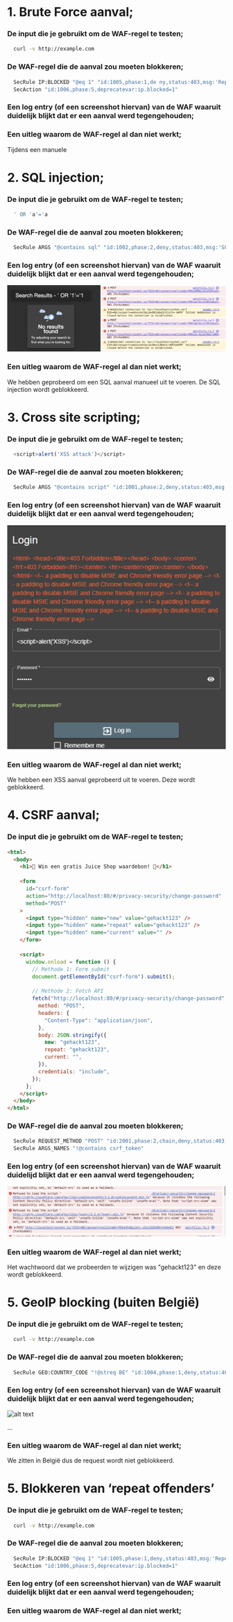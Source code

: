 # 1. Brute Force aanval;
  ### De input die je gebruikt om de WAF-regel te testen;

  ```bash
    curl -v http://example.com
  ```

  ### De WAF-regel die de aanval zou moeten blokkeren;

  ```bash
    SecRule IP:BLOCKED "@eq 1" "id:1005,phase:1,de ny,status:403,msg:'Repeat offender blocked'"
    SecAction "id:1006,phase:5,deprecatevar:ip.blocked=1"
  ```

  ### Een log entry (of een screenshot hiervan) van de WAF waaruit duidelijk blijkt dat er een aanval werd tegengehouden;



  ### Een uitleg waarom de WAF-regel al dan niet werkt;

  Tijdens een manuele

# 2. SQL injection;
  ### De input die je gebruikt om de WAF-regel te testen;

  ```sql
    ' OR 'a'='a
  ```

  ### De WAF-regel die de aanval zou moeten blokkeren;

  ```bash
    SecRule ARGS "@contains sql" "id:1002,phase:2,deny,status:403,msg:'SQL injection blocked'"
  ```

  ### Een log entry (of een screenshot hiervan) van de WAF waaruit duidelijk blijkt dat er een aanval werd tegengehouden;

  ![sql injection blocked](sql_injection_blocked.png)

  ### Een uitleg waarom de WAF-regel al dan niet werkt;

  We hebben geprobeerd om een SQL aanval manueel uit te voeren. De SQL injection wordt geblokkeerd.


# 3. Cross site scripting;
  
  ### De input die je gebruikt om de WAF-regel te testen;

  ```javascript
    <script>alert('XSS attack')</script>
  ```

  ### De WAF-regel die de aanval zou moeten blokkeren;

  ```bash
    SecRule ARGS "@contains script" "id:1001,phase:2,deny,status:403,msg:'XSS attack blocked'"
  ```

  ### Een log entry (of een screenshot hiervan) van de WAF waaruit duidelijk blijkt dat er een aanval werd tegengehouden;

  ![xss attack blocked](xss_attack_blocked.png)

  ### Een uitleg waarom de WAF-regel al dan niet werkt;

  We hebben een XSS aanval geprobeerd uit te voeren. Deze wordt geblokkeerd.

# 4. CSRF aanval;
  ### De input die je gebruikt om de WAF-regel te testen;

  ```html
  <html>
    <body>
      <h1>🎉 Win een gratis Juice Shop waardebon! 🎉</h1>

      <form
        id="csrf-form"
        action="http://localhost:80/#/privacy-security/change-password"
        method="POST"
      >
        <input type="hidden" name="new" value="gehackt123" />
        <input type="hidden" name="repeat" value="gehackt123" />
        <input type="hidden" name="current" value="" />
      </form>

      <script>
        window.onload = function () {
          // Methode 1: Form submit
          document.getElementById("csrf-form").submit();

          // Methode 2: Fetch API
          fetch("http://localhost:80/#/privacy-security/change-password", {
            method: "POST",
            headers: {
              "Content-Type": "application/json",
            },
            body: JSON.stringify({
              new: "gehackt123",
              repeat: "gehackt123",
              current: "",
            }),
            credentials: "include",
          });
        };
      </script>
    </body>
  </html>
  ```

  ### De WAF-regel die de aanval zou moeten blokkeren;

  ```bash
    SecRule REQUEST_METHOD "POST" "id:2001,phase:2,chain,deny,status:403,msg:'CSRF token missing or invalid'"
    SecRule ARGS_NAMES "!@contains csrf_token"
  ```
   
  ### Een log entry (of een screenshot hiervan) van de WAF waaruit duidelijd blijkt dat er een aanval werd tegengehouden;

  ![alt text](csrf_attack-blocked.png)

  ### Een uitleg waarom de WAF-regel al dan niet werkt;

  Het wachtwoord dat we probeerden te wijzigen was "gehackt123" en deze wordt geblokkeerd.

# 5. GeoIP blocking (buiten België)
  ### De input die je gebruikt om de WAF-regel te testen;

  ```bash (van buiten België)
    curl -v http://example.com
  ```

  ### De WAF-regel die de aanval zou moeten blokkeren;

  ```bash
    SecRule GEO:COUNTRY_CODE "!@streq BE" "id:1004,phase:1,deny,status:403,msg:'Non-BE IP blocked'"
  ```

  ### Een log entry (of een screenshot hiervan) van de WAF waaruit duidelijk blijkt dat er een aanval werd tegengehouden;

  ![alt text](image.png)

  ...

  ### Een uitleg waarom de WAF-regel al dan niet werkt;

  We zitten in België dus de request wordt niet geblokkeerd.

# 5. Blokkeren van ‘repeat offenders’
  ### De input die je gebruikt om de WAF-regel te testen;

  ```bash
    curl -v http://example.com
  ``` 

  ### De WAF-regel die de aanval zou moeten blokkeren;

  ```bash
    SecRule IP:BLOCKED "@eq 1" "id:1005,phase:1,deny,status:403,msg:'Repeat offender blocked'"
    SecAction "id:1006,phase:5,deprecatevar:ip.blocked=1"
  ```

  ### Een log entry (of een screenshot hiervan) van de WAF waaruit duidelijk blijkt dat er een aanval werd tegengehouden;
  ### Een uitleg waarom de WAF-regel al dan niet werkt;

